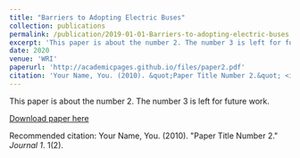 ```yaml
---
title: "Barriers to Adopting Electric Buses"
collection: publications
permalink: /publication/2019-01-01-Barriers-to-adopting-electric-buses.md
excerpt: 'This paper is about the number 2. The number 3 is left for future work.'
date: 2020
venue: 'WRI'
paperurl: 'http://academicpages.github.io/files/paper2.pdf'
citation: 'Your Name, You. (2010). &quot;Paper Title Number 2.&quot; <i>Journal 1</i>. 1(2).'
---
```

This paper is about the number 2. The number 3 is left for future work.

[Download paper here](http://academicpages.github.io/files/paper2.pdf)

Recommended citation: Your Name, You. (2010). "Paper Title Number 2." <i>Journal 1</i>. 1(2).
